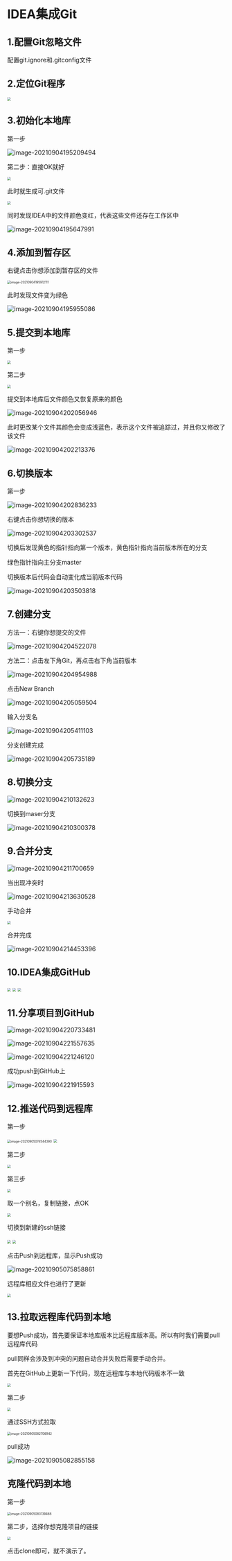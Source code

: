 # IDEA集成Git

## 1.配置Git忽略文件

配置git.ignore和.gitconfig文件

## 2.定位Git程序

<img src="https://raw.githubusercontent.com/126tangang/image-hosting/master/typora-git-images/image-20210904194406528.7fnb5b5i19g0.png" style="zoom:50%;" />

## 3.初始化本地库

第一步

![image-20210904195209494](https://raw.githubusercontent.com/126tangang/image-hosting/master/typora-git-images/image-20210904195209494.3q0y65h32260.png)

第二步：直接OK就好

<img src="https://raw.githubusercontent.com/126tangang/image-hosting/master/typora-git-images/image-20210904195251486.58p8t1pi0lw0.png" style="zoom: 50%;" />

此时就生成可.git文件

<img src="https://raw.githubusercontent.com/126tangang/image-hosting/master/typora-git-images/image-20210904195516155.6zuaavnno100.png" style="zoom:50%;" />

同时发现IDEA中的文件颜色变红，代表这些文件还存在工作区中

![image-20210904195647991](https://raw.githubusercontent.com/126tangang/image-hosting/master/typora-git-images/image-20210904195647991.3n9eh3lbkdq0.png)

## 4.添加到暂存区

右键点击你想添加到暂存区的文件

<img src="https://raw.githubusercontent.com/126tangang/image-hosting/master/typora-git-images/image-20210904195912111.soesu81szqo.png" alt="image-20210904195912111" style="zoom: 50%;" />

此时发现文件变为绿色

![image-20210904195955086](https://raw.githubusercontent.com/126tangang/image-hosting/master/typora-git-images/image-20210904195955086.2v40dob78qw0.png)

## 5.提交到本地库

第一步

<img src="https://raw.githubusercontent.com/126tangang/image-hosting/master/typora-git-images/image-20210904200458642.7ifjnmlabhc0.png" style="zoom: 50%;" />

第二步

<img src="https://raw.githubusercontent.com/126tangang/image-hosting/master/typora-git-images/image-20210904200708069.rr4ovnquxbk.png" style="zoom: 50%;" />

提交到本地库后文件颜色又恢复原来的颜色

![image-20210904202056946](https://raw.githubusercontent.com/126tangang/image-hosting/master/typora-git-images/image-20210904202056946.1fv6swjr4ov4.png)

此时更改某个文件其颜色会变成浅蓝色，表示这个文件被追踪过，并且你又修改了该文件

![image-20210904202213376](https://raw.githubusercontent.com/126tangang/image-hosting/master/typora-git-images/image-20210904202213376.5tc95752o5w0.png)

## 6.切换版本

第一步

![image-20210904202836233](https://raw.githubusercontent.com/126tangang/image-hosting/master/typora-git-images/image-20210904202836233.md962j7n5kw.png)

右键点击你想切换的版本

![image-20210904203302537](https://raw.githubusercontent.com/126tangang/image-hosting/master/typora-git-images/image-20210904203302537.w4vb226su68.png)

切换后发现黄色的指针指向第一个版本，黄色指针指向当前版本所在的分支

绿色指针指向主分支master

切换版本后代码会自动变化成当前版本代码

![image-20210904203503818](https://raw.githubusercontent.com/126tangang/image-hosting/master/typora-git-images/image-20210904203503818.6osvvjmc5400.png)

## 7.创建分支

方法一：右键你想提交的文件

![image-20210904204522078](https://raw.githubusercontent.com/126tangang/image-hosting/master/typora-git-images/image-20210904204522078.3toat0ventm0.png)

方法二：点击左下角Git，再点击右下角当前版本

![image-20210904204954988](https://raw.githubusercontent.com/126tangang/image-hosting/master/typora-git-images/image-20210904204954988.4uufc2zsnoo0.png)

点击New Branch

![image-20210904205059504](https://raw.githubusercontent.com/126tangang/image-hosting/master/typora-git-images/image-20210904205059504.6fmcayirwao0.png)

输入分支名

![image-20210904205411103](https://raw.githubusercontent.com/126tangang/image-hosting/master/typora-git-images/image-20210904205411103.3knrglwkoik0.png)

分支创建完成

![image-20210904205735189](https://raw.githubusercontent.com/126tangang/image-hosting/master/typora-git-images/image-20210904205735189.4ubbnvaq06q0.png)

## 8.切换分支

![image-20210904210132623](https://raw.githubusercontent.com/126tangang/image-hosting/master/typora-git-images/image-20210904210132623.1hwqp369le8w.png)

切换到maser分支

![image-20210904210300378](https://raw.githubusercontent.com/126tangang/image-hosting/master/typora-git-images/image-20210904210300378.6l58lueve8k0.png)

## 9.合并分支



![image-20210904211700659](https://raw.githubusercontent.com/126tangang/image-hosting/master/typora-git-images/image-20210904211700659.5yiqtb0uik00.png)

当出现冲突时

![image-20210904213630528](https://raw.githubusercontent.com/126tangang/image-hosting/master/typora-git-images/image-20210904213630528.3z6sxh0mzfu0.png)

手动合并

<img src="https://raw.githubusercontent.com/126tangang/image-hosting/master/typora-git-images/image-20210904213857016.2ie5i77q2wi0.png" style="zoom:50%;" />

合并完成

![image-20210904214453396](https://raw.githubusercontent.com/126tangang/image-hosting/master/typora-git-images/image-20210904214453396.5pygcflavd00.png)

## 10.IDEA集成GitHub

<img src="https://raw.githubusercontent.com/126tangang/image-hosting/master/typora-git-images/image-20210904215517402.2hlawnsoggs0.png" style="zoom:50%;" />

<img src="https://raw.githubusercontent.com/126tangang/image-hosting/master/typora-git-images/image-20210904215620591.5kz8zf0l2c80.png" style="zoom:50%;" />

<img src="https://raw.githubusercontent.com/126tangang/image-hosting/master/typora-git-images/image-20210904220048327.3d3wj70a1jc0.png" style="zoom:50%;" />

## 11.分享项目到GitHub

![image-20210904220733481](https://raw.githubusercontent.com/126tangang/image-hosting/master/typora-git-images/image-20210904220733481.46qgro1imxy0.png)

![image-20210904221557635](https://raw.githubusercontent.com/126tangang/image-hosting/master/typora-git-images/image-20210904221557635.4rlg86c5opi0.png)

![image-20210904221246120](https://raw.githubusercontent.com/126tangang/image-hosting/master/typora-git-images/image-20210904221246120.1nr26npj9bc0.png)

成功push到GitHub上

![image-20210904221915593](https://raw.githubusercontent.com/126tangang/image-hosting/master/typora-git-images/image-20210904221915593.3vjju7k1vts0.png)

## 12.推送代码到远程库

第一步

<img src="https://raw.githubusercontent.com/126tangang/image-hosting/master/typora-git-images/image-20210905074544390.3y6yno3pifk0.png" alt="image-20210905074544390" style="zoom:50%;" />

<img src="https://raw.githubusercontent.com/126tangang/image-hosting/master/typora-git-images/image-20210905074652044.6oi91qgxmng0.png" style="zoom:50%;" />

第二步

<img src="https://raw.githubusercontent.com/126tangang/image-hosting/master/typora-git-images/image-20210905074809542.1n449ohi7ecg.png" style="zoom:50%;" />

第三步

<img src="https://raw.githubusercontent.com/126tangang/image-hosting/master/typora-git-images/image-20210905075130419.5vjm6c0wfjs0.png" style="zoom:50%;" />

取一个别名，复制链接，点OK

<img src="https://raw.githubusercontent.com/126tangang/image-hosting/master/typora-git-images/image-20210905075213806.5xsngttw5bk0.png" style="zoom:50%;" />

切换到新建的ssh链接

<img src="https://raw.githubusercontent.com/126tangang/image-hosting/master/typora-git-images/image-20210905075326681.15zjbxmeqgw0.png" style="zoom:50%;" />

<img src="https://raw.githubusercontent.com/126tangang/image-hosting/master/typora-git-images/image-20210905075427570.35rbwvf1bly0.png" style="zoom:50%;" />

点击Push到远程库，显示Push成功

![image-20210905075858861](https://raw.githubusercontent.com/126tangang/image-hosting/master/typora-git-images/image-20210905075858861.1s81ry0mypxc.png)

远程库相应文件也进行了更新

<img src="https://raw.githubusercontent.com/126tangang/image-hosting/master/typora-git-images/image-20210905080033347.1864070h9xq8.png" style="zoom:50%;" />

## 13.拉取远程库代码到本地

要想Push成功，首先要保证本地库版本比远程库版本高。所以有时我们需要pull远程库代码

pull同样会涉及到冲突的问题自动合并失败后需要手动合并。

首先在GitHub上更新一下代码，现在远程库与本地代码版本不一致

<img src="https://raw.githubusercontent.com/126tangang/image-hosting/master/typora-git-images/image-20210905080033347.1864070h9xq8.png" style="zoom:50%;" />

第二步

<img src="https://raw.githubusercontent.com/126tangang/image-hosting/master/typora-git-images/image-20210905082625120.1367twvqq6fk.png" style="zoom:50%;" />

通过SSH方式拉取

<img src="https://raw.githubusercontent.com/126tangang/image-hosting/master/typora-git-images/image-20210905082706942.465sdpczfeo0.png" alt="image-20210905082706942" style="zoom:50%;" />

pull成功

![image-20210905082855158](https://raw.githubusercontent.com/126tangang/image-hosting/master/typora-git-images/image-20210905082855158.1pfbjkw9tbmo.png)

## 克隆代码到本地

第一步

<img src="https://raw.githubusercontent.com/126tangang/image-hosting/master/typora-git-images/image-20210905083139468.tr7ex8j14uo.png" alt="image-20210905083139468" style="zoom:50%;" />

第二步，选择你想克隆项目的链接

<img src="https://raw.githubusercontent.com/126tangang/image-hosting/master/typora-git-images/image-20210905083410064.1mdmqrjo4a1s.png" style="zoom:50%;" />

点击clone即可，就不演示了。

